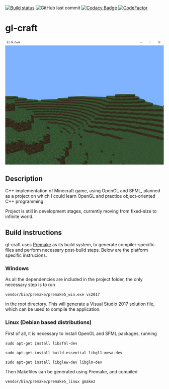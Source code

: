 [![Build status](https://ci.appveyor.com/api/projects/status/ip3p02l0mnrowooi?svg=true)](https://ci.appveyor.com/project/dwarzecha/gl-craft)
![GitHub last commit](https://img.shields.io/github/last-commit/dwarzecha/gl-craft)
[![Codacy Badge](https://app.codacy.com/project/badge/Grade/9ef38cd122c94c23b92aa6d892771b8f)](https://www.codacy.com/manual/dwarzecha/gl-craft/dashboard?utm_source=github.com&amp;utm_medium=referral&amp;utm_content=dwarzecha/gl-craft&amp;utm_campaign=Badge_Grade)
[![CodeFactor](https://www.codefactor.io/repository/github/dwarzecha/gl-craft/badge)](https://www.codefactor.io/repository/github/dwarzecha/gl-craft)

# gl-craft

![Image](/screenshots/screenshot1.png)

## Description
C++ implementation of Minecraft game, using OpenGL and SFML, planned as a project on which I could learn OpenGL and practice object-oriented C++ programming.

Project is still in development stages, currently moving from fixed-size to infinite world.

## Build instructions
gl-craft uses [Premake](https://premake.github.io/) as its build system, to generate compiler-specific files and perform necessary post-build steps. Below are the platform specific instrucions.

### Windows
As all the dependencies are included in the project folder, the only necessary step is to run
```
vendor/bin/premake/premake5_win.exe vs2017
```

in the root directory. This will generate a Visual Studio 2017 solution file, which can be used to compile the application.

### Linux (Debian based distributions)
First of all, it is necessary to install OpenGL and SFML packages, running

```
sudo apt-get install libsfml-dev
```
```
sudo apt-get install build-essential libgl1-mesa-dev
```
```
sudo apt-get install libglew-dev libglm-dev
```

Then Makefiles can be generated using Premake, and compiled
```
vendor/bin/premake/premake5_linux gmake2
```
